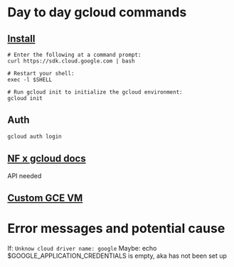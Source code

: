 # Day to day gcloud commands

## [Install](https://cloud.google.com/storage/docs/gsutil_install#linux)

```
# Enter the following at a command prompt:
curl https://sdk.cloud.google.com | bash

# Restart your shell:
exec -l $SHELL

# Run gcloud init to initialize the gcloud environment:
gcloud init
```

## Auth

```bash
gcloud auth login
```


## [NF x gcloud docs](http://andersenlab.org/dry-guide/pipeline-GCPconfig/)

API needed

## [Custom GCE VM](https://medium.com/@lynnlangit/cloud-native-hello-world-for-bioinformatics-7831aecc8d1a)


# Error messages and potential cause

If: `Unknow cloud driver name: google`
Maybe: echo $GOOGLE_APPLICATION_CREDENTIALS is empty, aka has not been set up
